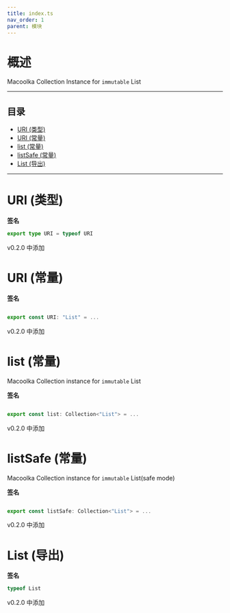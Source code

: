 ```yaml
---
title: index.ts
nav_order: 1
parent: 模块
---
```


# 概述

Macoolka Collection Instance for `immutable` List

---

<h2 class="text-delta">目录</h2>

- [URI (类型)](#uri-%E7%B1%BB%E5%9E%8B)
- [URI (常量)](#uri-%E5%B8%B8%E9%87%8F)
- [list (常量)](#list-%E5%B8%B8%E9%87%8F)
- [listSafe (常量)](#listsafe-%E5%B8%B8%E9%87%8F)
- [List (导出)](#list-%E5%AF%BC%E5%87%BA)

---

# URI (类型)

**签名**

```ts
export type URI = typeof URI
```

v0.2.0 中添加

# URI (常量)

**签名**

```ts

export const URI: "List" = ...

```

v0.2.0 中添加

# list (常量)

Macoolka Collection instance for `immutable` List

**签名**

```ts

export const list: Collection<"List"> = ...

```

v0.2.0 中添加

# listSafe (常量)

Macoolka Collection instance for `immutable` List(safe mode)

**签名**

```ts

export const listSafe: Collection<"List"> = ...

```

v0.2.0 中添加

# List (导出)

**签名**

```ts
typeof List
```

v0.2.0 中添加
